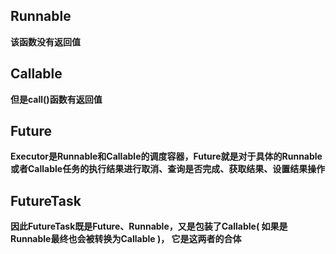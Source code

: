 ## Runnable

**该函数没有返回值**

## Callable

**但是call()函数有返回值**

## Future

**Executor是Runnable和Callable的调度容器，Future就是对于具体的Runnable或者Callable任务的执行结果进行取消、查询是否完成、获取结果、设置结果操作**

## FutureTask

**因此FutureTask既是Future、Runnable，又是包装了Callable( 如果是Runnable最终也会被转换为Callable )， 它是这两者的合体**
